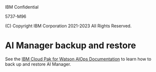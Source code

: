 IBM Confidential

5737-M96

(C) Copyright IBM Corporation 2021-2023 All Rights Reserved.

# AI Manager backup and restore
See the [IBM Cloud Pak for Watson AIOps Documentation](https://www.ibm.com/docs/en/cloud-paks/cloud-pak-watson-aiops/3.7.2?topic=manager-installing-backup-restore-tools-online) to learn how to back up and restore AI Manager.

